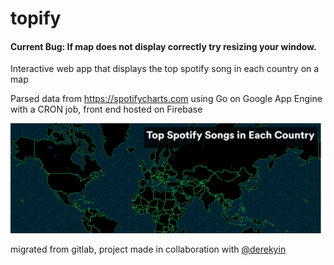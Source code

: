 # topify


#### Current Bug: If map does not display correctly try resizing your window. 

Interactive web app that displays the top spotify song in each country on a map 

Parsed data from https://spotifycharts.com using Go on Google App Engine with a CRON job, front end hosted on Firebase 

![alt text](https://github.com/HimanShamra/topify/blob/master/screenshot/screenshot.jpg "Screenshot")

migrated from gitlab, project made in collaboration with [@derekyin](https://github.com/derekyin)

